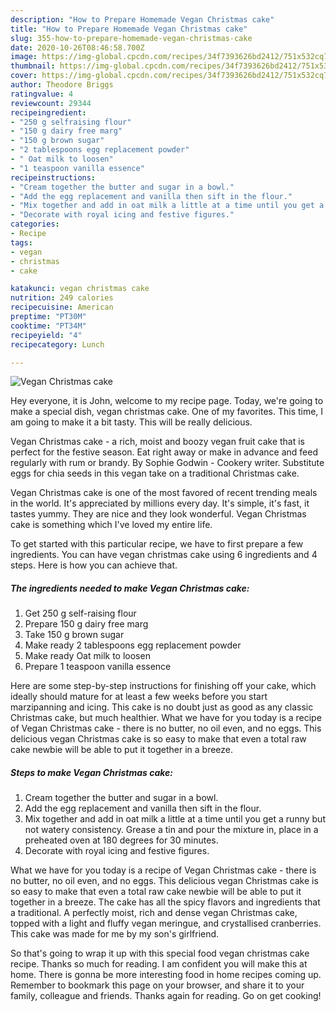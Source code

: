 ```yaml
---
description: "How to Prepare Homemade Vegan Christmas cake"
title: "How to Prepare Homemade Vegan Christmas cake"
slug: 355-how-to-prepare-homemade-vegan-christmas-cake
date: 2020-10-26T08:46:58.700Z
image: https://img-global.cpcdn.com/recipes/34f7393626bd2412/751x532cq70/vegan-christmas-cake-recipe-main-photo.jpg
thumbnail: https://img-global.cpcdn.com/recipes/34f7393626bd2412/751x532cq70/vegan-christmas-cake-recipe-main-photo.jpg
cover: https://img-global.cpcdn.com/recipes/34f7393626bd2412/751x532cq70/vegan-christmas-cake-recipe-main-photo.jpg
author: Theodore Briggs
ratingvalue: 4
reviewcount: 29344
recipeingredient:
- "250 g selfraising flour"
- "150 g dairy free marg"
- "150 g brown sugar"
- "2 tablespoons egg replacement powder"
- " Oat milk to loosen"
- "1 teaspoon vanilla essence"
recipeinstructions:
- "Cream together the butter and sugar in a bowl."
- "Add the egg replacement and vanilla then sift in the flour."
- "Mix together and add in oat milk a little at a time until you get a runny but not watery consistency. Grease a tin and pour the mixture in, place in a preheated oven at 180 degrees for 30 minutes."
- "Decorate with royal icing and festive figures."
categories:
- Recipe
tags:
- vegan
- christmas
- cake

katakunci: vegan christmas cake 
nutrition: 249 calories
recipecuisine: American
preptime: "PT30M"
cooktime: "PT34M"
recipeyield: "4"
recipecategory: Lunch

---
```



![Vegan Christmas cake](https://img-global.cpcdn.com/recipes/34f7393626bd2412/751x532cq70/vegan-christmas-cake-recipe-main-photo.jpg)

Hey everyone, it is John, welcome to my recipe page. Today, we're going to make a special dish, vegan christmas cake. One of my favorites. This time, I am going to make it a bit tasty. This will be really delicious.

Vegan Christmas cake - a rich, moist and boozy vegan fruit cake that is perfect for the festive season. Eat right away or make in advance and feed regularly with rum or brandy. By Sophie Godwin - Cookery writer. Substitute eggs for chia seeds in this vegan take on a traditional Christmas cake.

Vegan Christmas cake is one of the most favored of recent trending meals in the world. It's appreciated by millions every day. It's simple, it's fast, it tastes yummy. They are nice and they look wonderful. Vegan Christmas cake is something which I've loved my entire life.


To get started with this particular recipe, we have to first prepare a few ingredients. You can have vegan christmas cake using 6 ingredients and 4 steps. Here is how you can achieve that.

<!--inarticleads1-->

##### The ingredients needed to make Vegan Christmas cake:

1. Get 250 g self-raising flour
1. Prepare 150 g dairy free marg
1. Take 150 g brown sugar
1. Make ready 2 tablespoons egg replacement powder
1. Make ready  Oat milk to loosen
1. Prepare 1 teaspoon vanilla essence


Here are some step-by-step instructions for finishing off your cake, which ideally should mature for at least a few weeks before you start marzipanning and icing. This cake is no doubt just as good as any classic Christmas cake, but much healthier. What we have for you today is a recipe of Vegan Christmas cake - there is no butter, no oil even, and no eggs. This delicious vegan Christmas cake is so easy to make that even a total raw cake newbie will be able to put it together in a breeze. 

<!--inarticleads2-->

##### Steps to make Vegan Christmas cake:

1. Cream together the butter and sugar in a bowl.
1. Add the egg replacement and vanilla then sift in the flour.
1. Mix together and add in oat milk a little at a time until you get a runny but not watery consistency. Grease a tin and pour the mixture in, place in a preheated oven at 180 degrees for 30 minutes.
1. Decorate with royal icing and festive figures.


What we have for you today is a recipe of Vegan Christmas cake - there is no butter, no oil even, and no eggs. This delicious vegan Christmas cake is so easy to make that even a total raw cake newbie will be able to put it together in a breeze. The cake has all the spicy flavors and ingredients that a traditional. A perfectly moist, rich and dense vegan Christmas cake, topped with a light and fluffy vegan meringue, and crystallised cranberries. This cake was made for me by my son&#39;s girlfriend. 

So that's going to wrap it up with this special food vegan christmas cake recipe. Thanks so much for reading. I am confident you will make this at home. There is gonna be more interesting food in home recipes coming up. Remember to bookmark this page on your browser, and share it to your family, colleague and friends. Thanks again for reading. Go on get cooking!
